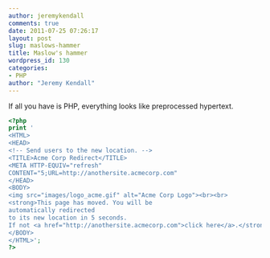 ```yaml
---
author: jeremykendall
comments: true
date: 2011-07-25 07:26:17
layout: post
slug: maslows-hammer
title: Maslow's hammer
wordpress_id: 130
categories:
- PHP
author: "Jeremy Kendall"
---
```

If all you have is PHP, everything looks like preprocessed hypertext.
``` php
<?php
print '
<HTML>
<HEAD>
<!-- Send users to the new location. -->
<TITLE>Acme Corp Redirect</TITLE>
<META HTTP-EQUIV="refresh" 
CONTENT="5;URL=http://anothersite.acmecorp.com"
</HEAD>
<BODY>
<img src="images/logo_acme.gif" alt="Acme Corp Logo"><br><br>
<strong>This page has moved. You will be 
automatically redirected 
to its new location in 5 seconds.
If not <a href="http://anothersite.acmecorp.com">click here</a>.</strong> 
</BODY>
</HTML>';
?>
```
